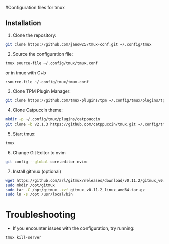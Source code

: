 #Configuration files for tmux

## Installation

1. Clone the repository:
```bash
git clone https://github.com/janow25/tmux-conf.git ~/.config/tmux
```

2. Source the configuration file:
```bash
tmux source-file ~/.config/tmux/tmux.conf
```

or in tmux with C+b
```bash
:source-file ~/.config/tmux/tmux.conf
```

3. Clone TPM Plugin Manager:
```bash
git clone https://github.com/tmux-plugins/tpm ~/.config/tmux/plugins/tpm
```

4. Clone Catpuccin theme:
```bash
mkdir -p ~/.config/tmux/plugins/catppuccin
git clone -b v2.1.3 https://github.com/catppuccin/tmux.git ~/.config/tmux/plugins/catppuccin/tmux
```

5. Start tmux:
```bash
tmux
```

6. Change Git Editor to nvim
```bash
git config --global core.editor nvim
```

7. Install gitmux (optional)
```bash
wget https://github.com/arl/gitmux/releases/download/v0.11.2/gitmux_v0.11.2_linux_amd64.tar.gz
sudo mkdir /opt/gitmux
sudo tar -C /opt/gitmux -xzf gitmux_v0.11.2_linux_amd64.tar.gz
sudo ln -s /opt /usr/local/bin
```

# Troubleshooting
- If you encounter issues with the configuration, try running:
```bash
tmux kill-server
```
